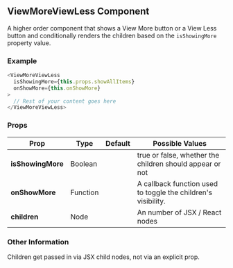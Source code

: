 ## ViewMoreViewLess Component
A higher order component that shows a View More button or a View Less button and conditionally renders the children
based on the `isShowingMore` property value.

### Example

```js
<ViewMoreViewLess
  isShowingMore={this.props.showAllItems}
  onShowMore={this.onShowMore}
>
  // Rest of your content goes here
</ViewMoreViewLess>
```

### Props

| Prop          | Type     | Default     | Possible Values
| ------------- | -------- | ----------- | ---------------------------------------------
| **isShowingMore**    | Boolean   |             | true or false, whether the children should appear or not
| **onShowMore**    | Function   |             | A callback function used to toggle the children's visibility.
| **children**    | Node   |             | An number of JSX / React nodes


### Other Information
Children get passed in via JSX child nodes, not via an explicit prop.